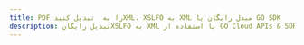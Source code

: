 ---title: PDF را به  تبدیل کنیدXML، XSLFO به XML مبدل رایگان یا GO SDKdescription: تبدیل رایگانXSLFO به XML با استفاده از GO Cloud APIs & SDK همچنین اسناد PDF را در Cloud ایجاد، ویرایش و رندر کنید.---